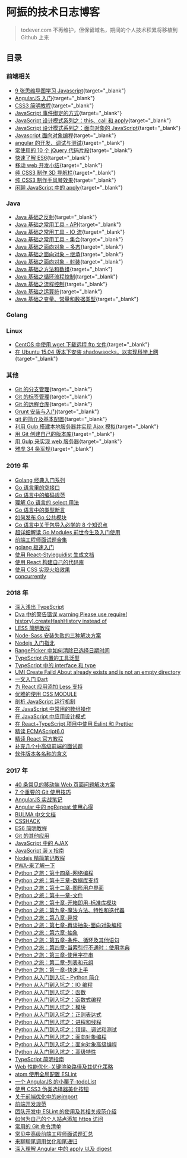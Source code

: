 # 阿振的技术日志博客

> todever.com 不再维护，但保留域名，期间的个人技术积累将移植到 Github 上来

## 目录

### 前端相关

- [9 张思维导图学习 Javascript](https://github.com/kaindy7633/blog/issues/39){target="\_blank"}
- [AngularJS 入门](https://github.com/kaindy7633/blog/issues/38){target="\_blank"}
- [CSS3 简明教程](https://github.com/kaindy7633/blog/issues/37){target="\_blank"}
- [JavaScript 事件绑定的方式](https://github.com/kaindy7633/blog/issues/31){target="\_blank"}
- [JavaScript 设计模式系列之：this、call 和 apply](https://github.com/kaindy7633/blog/issues/30){target="\_blank"}
- [JavaScript 设计模式系列之：面向对象的 JavaScript](https://github.com/kaindy7633/blog/issues/29){target="\_blank"}
- [Javascript 面向对象编程](https://github.com/kaindy7633/blog/issues/28){target="\_blank"}
- [angular 的开发、调试与测试](https://github.com/kaindy7633/blog/issues/27){target="\_blank"}
- [常使用的 10 个 jQuery 代码片段](https://github.com/kaindy7633/blog/issues/23){target="\_blank"}
- [快速了解 ES6](https://github.com/kaindy7633/blog/issues/22){target="\_blank"}
- [移动 web 开发小结](https://github.com/kaindy7633/blog/issues/19){target="\_blank"}
- [纯 CSS3 制作 3D 导航栏](https://github.com/kaindy7633/blog/issues/18){target="\_blank"}
- [纯 CSS3 制作手风琴效果](https://github.com/kaindy7633/blog/issues/17){target="\_blank"}
- [闲聊 JavaScript 中的 apply](https://github.com/kaindy7633/blog/issues/16){target="\_blank"}

### Java

- [Java 基础之反射](https://github.com/kaindy7633/blog/issues/14){target="\_blank"}
- [Java 基础之常用工具 - API](https://github.com/kaindy7633/blog/issues/13){target="\_blank"}
- [Java 基础之常用工具 - IO 流](https://github.com/kaindy7633/blog/issues/12){target="\_blank"}
- [Java 基础之常用工具 - 集合](https://github.com/kaindy7633/blog/issues/11){target="\_blank"}
- [Java 基础之面向对象 – 多态](https://github.com/kaindy7633/blog/issues/10){target="\_blank"}
- [Java 基础之面向对象 – 继承](https://github.com/kaindy7633/blog/issues/9){target="\_blank"}
- [Java 基础之面向对象 - 封装](https://github.com/kaindy7633/blog/issues/8){target="\_blank"}
- [Java 基础之方法和数组](https://github.com/kaindy7633/blog/issues/7){target="\_blank"}
- [Java 基础之循环流程控制](https://github.com/kaindy7633/blog/issues/6){target="\_blank"}
- [Java 基础之流程控制](https://github.com/kaindy7633/blog/issues/5){target="\_blank"}
- [Java 基础之运算符](https://github.com/kaindy7633/blog/issues/4){target="\_blank"}
- [Java 基础之变量、常量和数据类型](https://github.com/kaindy7633/blog/issues/3){target="\_blank"}

### Golang

### Linux

- [CentOS 中使用 wget 下载远程 ftp 文件](https://github.com/kaindy7633/blog/issues/36){target="\_blank"}
- [在 Ubuntu 15.04 版本下安装 shadowsocks，以实现科学上网](https://github.com/kaindy7633/blog/issues/24){target="\_blank"}

### 其他

- [Git 的分支管理](https://github.com/kaindy7633/blog/issues/35){target="\_blank"}
- [Git 的标签管理](https://github.com/kaindy7633/blog/issues/34){target="\_blank"}
- [Git 的远程仓库](https://github.com/kaindy7633/blog/issues/33){target="\_blank"}
- [Grunt 安装与入门](https://github.com/kaindy7633/blog/issues/32){target="\_blank"}
- [git 的简介及基本配置](https://github.com/kaindy7633/blog/issues/26){target="\_blank"}
- [利用 Gulp 搭建本地服务器并实现 Ajax 模拟](https://github.com/kaindy7633/blog/issues/25){target="\_blank"}
- [用 Git 创建自己的版本库](https://github.com/kaindy7633/blog/issues/21){target="\_blank"}
- [用 Gulp 来实现 web 服务器](https://github.com/kaindy7633/blog/issues/20){target="\_blank"}
- [雅虎 34 条军规](https://github.com/kaindy7633/blog/issues/15){target="\_blank"}

### 2019 年

- [Golang 经典入门系列](https://github.com/kaindy7633/blog/blob/master/2019/Golang%E7%BB%8F%E5%85%B8%E5%85%A5%E9%97%A8%E7%B3%BB%E5%88%97/Go%E7%BB%8F%E5%85%B8%E5%85%A5%E9%97%A81%EF%BC%9A%E7%9B%AE%E5%BD%95.md)
- [Go 语言里的空接口](https://github.com/kaindy7633/blog/blob/master/2019/Go%E8%AF%AD%E8%A8%80%E9%87%8C%E7%9A%84%E7%A9%BA%E6%8E%A5%E5%8F%A3.md)
- [Go 语言中的编码规范](https://github.com/kaindy7633/blog/blob/master/2019/Go%E8%AF%AD%E8%A8%80%E4%B8%AD%E7%9A%84%E7%BC%96%E7%A0%81%E8%A7%84%E8%8C%83.md)
- [理解 Go 语言的 select 用法](https://github.com/kaindy7633/blog/blob/master/2019/%E7%90%86%E8%A7%A3Go%E8%AF%AD%E8%A8%80%E7%9A%84select%E7%94%A8%E6%B3%95.md)
- [Go 语言中的类型断言](https://github.com/kaindy7633/blog/blob/master/2019/Go%E8%AF%AD%E8%A8%80%E4%B8%AD%E7%9A%84%E7%B1%BB%E5%9E%8B%E6%96%AD%E8%A8%80.md)
- [如何发布 Go 公共模块](https://github.com/kaindy7633/blog/blob/master/2019/%E5%A6%82%E4%BD%95%E5%8F%91%E5%B8%83Go%E5%85%AC%E5%85%B1%E6%A8%A1%E5%9D%97.md)
- [Go 语言中关于包导入必学的 8 个知识点](https://github.com/kaindy7633/blog/blob/master/2019/Go%E8%AF%AD%E8%A8%80%E4%B8%AD%E5%85%B3%E4%BA%8E%E5%8C%85%E5%AF%BC%E5%85%A5%E5%BF%85%E5%AD%A6%E7%9A%848%E4%B8%AA%E7%9F%A5%E8%AF%86%E7%82%B9.md)
- [超详细解读 Go Modules 前世今生及入门使用](https://github.com/kaindy7633/blog/blob/master/2019/%E8%B6%85%E8%AF%A6%E7%BB%86%E8%A7%A3%E8%AF%BB%20Go%20Modules%20%E5%89%8D%E4%B8%96%E4%BB%8A%E7%94%9F%E5%8F%8A%E5%85%A5%E9%97%A8%E4%BD%BF%E7%94%A8.md)
- [前端工程师面试题合集](https://github.com/kaindy7633/blog/blob/master/2019/%E5%89%8D%E7%AB%AF%E5%B7%A5%E7%A8%8B%E5%B8%88%E9%9D%A2%E8%AF%95%E9%A2%98%E5%90%88%E9%9B%86.md)
- [golang 极速入门](https://github.com/kaindy7633/blog/blob/master/2019/golang%E6%9E%81%E9%80%9F%E5%85%A5%E9%97%A8.md)
- [使用 React-Styleguidist 生成文档](https://github.com/kaindy7633/blog/blob/master/2019/%E4%BD%BF%E7%94%A8React-Styleguidist%E7%94%9F%E6%88%90%E6%96%87%E6%A1%A3.md)
- [使用 React 构建自己的代码库](https://github.com/kaindy7633/blog/blob/master/2019/%E4%BD%BF%E7%94%A8React%E6%9E%84%E5%BB%BA%E8%87%AA%E5%B7%B1%E7%9A%84%E4%BB%A3%E7%A0%81%E5%BA%93.md)
- [使用 CSS 实现火焰效果](https://github.com/kaindy7633/blog/blob/master/2019/%E4%BD%BF%E7%94%A8css%E5%AE%9E%E7%8E%B0%E7%81%AB%E7%84%B0%E6%95%88%E6%9E%9C.md)
- [concurrently](https://github.com/kaindy7633/blog/blob/master/2019/concurrently.md)

### 2018 年

- [深入浅出 TypeScript](https://github.com/kaindy7633/blog/blob/master/2018/%E6%B7%B1%E5%85%A5%E6%B5%85%E5%87%BATypeScript.md)
- [Dva 中的警告错误 warning Please use require( history).createHashHistory instead of](<https://github.com/kaindy7633/blog/blob/master/2018/Dva%E4%B8%AD%E7%9A%84%E8%AD%A6%E5%91%8A%E9%94%99%E8%AF%AF%20warning%20Please%20use%20require(%20history).createHashHistory%20instead%20of.md>)
- [LESS 简明教程](https://github.com/kaindy7633/blog/blob/master/2018/LESS%E7%AE%80%E6%98%8E%E6%95%99%E7%A8%8B.md)
- [Node-Sass 安装失败的三种解决方案](https://github.com/kaindy7633/blog/blob/master/2018/Node-Sass%E5%AE%89%E8%A3%85%E5%A4%B1%E8%B4%A5%E7%9A%84%E4%B8%89%E7%A7%8D%E8%A7%A3%E5%86%B3%E6%96%B9%E6%A1%88.md)
- [Nodejs 入门指北](https://github.com/kaindy7633/blog/blob/master/2018/Nodejs%E5%85%A5%E9%97%A8%E6%8C%87%E5%8C%97.md)
- [RangePicker 中如何清除已选择日期时间](https://github.com/kaindy7633/blog/blob/master/2018/RangePicker%E4%B8%AD%E5%A6%82%E4%BD%95%E6%B8%85%E9%99%A4%E5%B7%B2%E9%80%89%E6%8B%A9%E6%97%A5%E6%9C%9F%E6%97%B6%E9%97%B4.md)
- [TypeScript 内置的工具泛型](https://github.com/kaindy7633/blog/blob/master/2018/TypeScript%20%E5%86%85%E7%BD%AE%E7%9A%84%E5%B7%A5%E5%85%B7%E6%B3%9B%E5%9E%8B.md)
- [TypeScript 中的 interface 和 type](https://github.com/kaindy7633/blog/blob/master/2018/TypeScript%E4%B8%AD%E7%9A%84interface%E5%92%8Ctype.md)
- [UMI Create Faild About already exists and is not an empty directory](https://github.com/kaindy7633/blog/blob/master/2018/UMI%20Create%20Faild%20About%20already%20exists%20and%20is%20not%20an%20empty%20directory.md)
- [一文入门 Dart](https://github.com/kaindy7633/blog/blob/master/2018/%E4%B8%80%E6%96%87%E5%85%A5%E9%97%A8Dart.md)
- [为 React 应用添加 Less 支持](https://github.com/kaindy7633/blog/blob/master/2018/%E4%B8%BAReact%E5%BA%94%E7%94%A8%E6%B7%BB%E5%8A%A0Less%E6%94%AF%E6%8C%81.md)
- [优雅的使用 CSS MODULE](https://github.com/kaindy7633/blog/blob/master/2018/%E4%BC%98%E9%9B%85%E7%9A%84%E4%BD%BF%E7%94%A8CSS%20MODULE.md)
- [剖析 JavaScript 运行机制](https://github.com/kaindy7633/blog/blob/master/2018/%E5%89%96%E6%9E%90JavaScript%E8%BF%90%E8%A1%8C%E6%9C%BA%E5%88%B6.md)
- [在 JavaScript 中常用的数组操作](https://github.com/kaindy7633/blog/blob/master/2018/%E5%9C%A8JavaScript%E4%B8%AD%E5%B8%B8%E7%94%A8%E7%9A%84%E6%95%B0%E7%BB%84%E6%93%8D%E4%BD%9C.md)
- [在 JavaScript 中应用设计模式](https://github.com/kaindy7633/blog/blob/master/2018/%E5%9C%A8JavaScript%E4%B8%AD%E5%BA%94%E7%94%A8%E8%AE%BE%E8%AE%A1%E6%A8%A1%E5%BC%8F.md)
- [在 React+TypeScript 项目中使用 Eslint 和 Prettier](https://github.com/kaindy7633/blog/blob/master/2018/%E5%9C%A8React%2BTypeScript%E9%A1%B9%E7%9B%AE%E4%B8%AD%E4%BD%BF%E7%94%A8Eslint%E5%92%8CPrettier.md)
- [精读 ECMAScript6.0](https://github.com/kaindy7633/blog/blob/master/2018/%E7%B2%BE%E8%AF%BBECMAScript6.0.md)
- [精读 React 官方教程](https://github.com/kaindy7633/blog/blob/master/2018/%E7%B2%BE%E8%AF%BBReact%E5%AE%98%E6%96%B9%E6%95%99%E7%A8%8B.md)
- [补充几个中高级前端的面试题](https://github.com/kaindy7633/blog/blob/master/2018/%E8%A1%A5%E5%85%85%E5%87%A0%E4%B8%AA%E4%B8%AD%E9%AB%98%E7%BA%A7%E5%89%8D%E7%AB%AF%E7%9A%84%E9%9D%A2%E8%AF%95%E9%A2%98.md)
- [软件版本各名称的含义](https://github.com/kaindy7633/blog/blob/master/2018/%E8%BD%AF%E4%BB%B6%E7%89%88%E6%9C%AC%E5%90%84%E5%90%8D%E7%A7%B0%E7%9A%84%E5%90%AB%E4%B9%89.md)

### 2017 年

- [40 条常见的移动端 Web 页面问题解决方案](https://github.com/kaindy7633/blog/blob/master/2017/40%E6%9D%A1%E5%B8%B8%E8%A7%81%E7%9A%84%E7%A7%BB%E5%8A%A8%E7%AB%AFWeb%E9%A1%B5%E9%9D%A2%E9%97%AE%E9%A2%98%E8%A7%A3%E5%86%B3%E6%96%B9%E6%A1%88.md)
- [7 个重要的 Git 使用技巧](https://github.com/kaindy7633/blog/blob/master/2017/7%E4%B8%AA%E9%87%8D%E8%A6%81%E7%9A%84Git%E4%BD%BF%E7%94%A8%E6%8A%80%E5%B7%A7.md)
- [AngularJS 实战笔记](https://github.com/kaindy7633/blog/blob/master/2017/AngularJS%E5%AE%9E%E6%88%98%E7%AC%94%E8%AE%B0.md)
- [Angular 中的 ngRepeat 使用心得](https://github.com/kaindy7633/blog/blob/master/2017/Angular%E4%B8%AD%E7%9A%84ngRepeat%E4%BD%BF%E7%94%A8%E5%BF%83%E5%BE%97.md)
- [BULMA 中文文档](https://github.com/kaindy7633/blog/blob/master/2017/BULMA%E4%B8%AD%E6%96%87%E6%96%87%E6%A1%A3.md)
- [CSSHACK](https://github.com/kaindy7633/blog/blob/master/2017/CSSHACK.md)
- [ES6 简明教程](https://github.com/kaindy7633/blog/blob/master/2017/ES6%E7%AE%80%E6%98%8E%E6%95%99%E7%A8%8B.md)
- [Git 的其他应用](https://github.com/kaindy7633/blog/blob/master/2017/Git%E7%9A%84%E5%85%B6%E4%BB%96%E5%BA%94%E7%94%A8.md)
- [JavaScript 中的 AJAX](https://github.com/kaindy7633/blog/blob/master/2017/JavaScript%E4%B8%AD%E7%9A%84AJAX.md)
- [JavaScript 装 x 指南](https://github.com/kaindy7633/blog/blob/master/2017/JavaScript%E8%A3%85x%E6%8C%87%E5%8D%97.md)
- [Nodejs 精简笔记教程](https://github.com/kaindy7633/blog/blob/master/2017/Nodejs%E7%B2%BE%E7%AE%80%E7%AC%94%E8%AE%B0%E6%95%99%E7%A8%8B.md)
- [PWA-来了解一下](https://github.com/kaindy7633/blog/blob/master/2017/PWA-%E6%9D%A5%E4%BA%86%E8%A7%A3%E4%B8%80%E4%B8%8B.md)
- [Python 之旅：第十四章-网络编程](https://github.com/kaindy7633/blog/blob/master/2017/Python%E4%B9%8B%E6%97%85%EF%BC%9A%E7%AC%AC%E5%8D%81%E5%9B%9B%E7%AB%A0-%E7%BD%91%E7%BB%9C%E7%BC%96%E7%A8%8B.md)
- [Python 之旅：第十三章-数据库支持](https://github.com/kaindy7633/blog/blob/master/2017/Python%E4%B9%8B%E6%97%85%EF%BC%9A%E7%AC%AC%E5%8D%81%E4%B8%89%E7%AB%A0-%E6%95%B0%E6%8D%AE%E5%BA%93%E6%94%AF%E6%8C%81.md)
- [Python 之旅：第十二章-图形用户界面](https://github.com/kaindy7633/blog/blob/master/2017/Python%E4%B9%8B%E6%97%85%EF%BC%9A%E7%AC%AC%E5%8D%81%E4%BA%8C%E7%AB%A0-%E5%9B%BE%E5%BD%A2%E7%94%A8%E6%88%B7%E7%95%8C%E9%9D%A2.md)
- [Python 之旅：第十一章-文件](https://github.com/kaindy7633/blog/blob/master/2017/Python%E4%B9%8B%E6%97%85%EF%BC%9A%E7%AC%AC%E5%8D%81%E4%B8%80%E7%AB%A0-%E6%96%87%E4%BB%B6.md)
- [Python 之旅：第十章-开箱即用-标准库模块](https://github.com/kaindy7633/blog/blob/master/2017/Python%E4%B9%8B%E6%97%85%EF%BC%9A%E7%AC%AC%E5%8D%81%E7%AB%A0-%E5%BC%80%E7%AE%B1%E5%8D%B3%E7%94%A8-%E6%A0%87%E5%87%86%E5%BA%93%E6%A8%A1%E5%9D%97.md)
- [Python 之旅：第九章-魔法方法、特性和迭代器](https://github.com/kaindy7633/blog/blob/master/2017/Python%E4%B9%8B%E6%97%85%EF%BC%9A%E7%AC%AC%E4%B9%9D%E7%AB%A0-%E9%AD%94%E6%B3%95%E6%96%B9%E6%B3%95%E3%80%81%E7%89%B9%E6%80%A7%E5%92%8C%E8%BF%AD%E4%BB%A3%E5%99%A8.md)
- [Python 之旅：第八章-异常](https://github.com/kaindy7633/blog/blob/master/2017/Python%E4%B9%8B%E6%97%85%EF%BC%9A%E7%AC%AC%E5%85%AB%E7%AB%A0-%E5%BC%82%E5%B8%B8.md)
- [Python 之旅：第七章-再谈抽象-面向对象编程](https://github.com/kaindy7633/blog/blob/master/2017/Python%E4%B9%8B%E6%97%85%EF%BC%9A%E7%AC%AC%E4%B8%83%E7%AB%A0-%E5%86%8D%E8%B0%88%E6%8A%BD%E8%B1%A1-%E9%9D%A2%E5%90%91%E5%AF%B9%E8%B1%A1%E7%BC%96%E7%A8%8B.md)
- [Python 之旅：第六章-抽象](https://github.com/kaindy7633/blog/blob/master/2017/Python%E4%B9%8B%E6%97%85%EF%BC%9A%E7%AC%AC%E5%85%AD%E7%AB%A0-%E6%8A%BD%E8%B1%A1.md)
- [Python 之旅：第五章-条件、循环及其他语句](https://github.com/kaindy7633/blog/blob/master/2017/Python%E4%B9%8B%E6%97%85%EF%BC%9A%E7%AC%AC%E4%BA%94%E7%AB%A0-%E6%9D%A1%E4%BB%B6%E3%80%81%E5%BE%AA%E7%8E%AF%E5%8F%8A%E5%85%B6%E4%BB%96%E8%AF%AD%E5%8F%A5.md)
- [Python 之旅：第四章-当索引行不通时：使用字典](https://github.com/kaindy7633/blog/blob/master/2017/Python%E4%B9%8B%E6%97%85%EF%BC%9A%E7%AC%AC%E5%9B%9B%E7%AB%A0-%E5%BD%93%E7%B4%A2%E5%BC%95%E8%A1%8C%E4%B8%8D%E9%80%9A%E6%97%B6%EF%BC%9A%E4%BD%BF%E7%94%A8%E5%AD%97%E5%85%B8.md)
- [Python 之旅：第三章-使用字符串](https://github.com/kaindy7633/blog/blob/master/2017/Python%E4%B9%8B%E6%97%85%EF%BC%9A%E7%AC%AC%E4%B8%89%E7%AB%A0-%E4%BD%BF%E7%94%A8%E5%AD%97%E7%AC%A6%E4%B8%B2.md)
- [Python 之旅：第二章-列表和元组](https://github.com/kaindy7633/blog/blob/master/2017/Python%E4%B9%8B%E6%97%85%EF%BC%9A%E7%AC%AC%E4%BA%8C%E7%AB%A0-%E5%88%97%E8%A1%A8%E5%92%8C%E5%85%83%E7%BB%84.md)
- [Python 之旅：第一章-快速上手](https://github.com/kaindy7633/blog/blob/master/2017/Python%E4%B9%8B%E6%97%85%EF%BC%9A%E7%AC%AC%E4%B8%80%E7%AB%A0-%E5%BF%AB%E9%80%9F%E4%B8%8A%E6%89%8B.md)
- [Python 从入门到入坑 - Python 简介](https://github.com/kaindy7633/blog/blob/master/2017/Python%E4%BB%8E%E5%85%A5%E9%97%A8%E5%88%B0%E5%85%A5%E5%9D%91%20-%20Python%E7%AE%80%E4%BB%8B.md)
- [Python 从入门到入坑之：IO 编程](https://github.com/kaindy7633/blog/blob/master/2017/Python%E4%BB%8E%E5%85%A5%E9%97%A8%E5%88%B0%E5%85%A5%E5%9D%91%E4%B9%8B%EF%BC%9AIO%E7%BC%96%E7%A8%8B.md)
- [Python 从入门到入坑之：函数](https://github.com/kaindy7633/blog/blob/master/2017/Python%E4%BB%8E%E5%85%A5%E9%97%A8%E5%88%B0%E5%85%A5%E5%9D%91%E4%B9%8B%EF%BC%9A%E5%87%BD%E6%95%B0.md)
- [Python 从入门到入坑之：函数式编程](https://github.com/kaindy7633/blog/blob/master/2017/Python%E4%BB%8E%E5%85%A5%E9%97%A8%E5%88%B0%E5%85%A5%E5%9D%91%E4%B9%8B%EF%BC%9A%E5%87%BD%E6%95%B0%E5%BC%8F%E7%BC%96%E7%A8%8B.md)
- [Python 从入门到入坑之：模块](https://github.com/kaindy7633/blog/blob/master/2017/Python%E4%BB%8E%E5%85%A5%E9%97%A8%E5%88%B0%E5%85%A5%E5%9D%91%E4%B9%8B%EF%BC%9A%E6%A8%A1%E5%9D%97.md)
- [Python 从入门到入坑之：正则表达式](https://github.com/kaindy7633/blog/blob/master/2017/Python%E4%BB%8E%E5%85%A5%E9%97%A8%E5%88%B0%E5%85%A5%E5%9D%91%E4%B9%8B%EF%BC%9A%E6%AD%A3%E5%88%99%E8%A1%A8%E8%BE%BE%E5%BC%8F.md)
- [Python 从入门到入坑之：进程和线程](https://github.com/kaindy7633/blog/blob/master/2017/Python%E4%BB%8E%E5%85%A5%E9%97%A8%E5%88%B0%E5%85%A5%E5%9D%91%E4%B9%8B%EF%BC%9A%E8%BF%9B%E7%A8%8B%E5%92%8C%E7%BA%BF%E7%A8%8B.md)
- [Python 从入门到入坑之：错误、调试和测试](https://github.com/kaindy7633/blog/blob/master/2017/Python%E4%BB%8E%E5%85%A5%E9%97%A8%E5%88%B0%E5%85%A5%E5%9D%91%E4%B9%8B%EF%BC%9A%E9%94%99%E8%AF%AF%E3%80%81%E8%B0%83%E8%AF%95%E5%92%8C%E6%B5%8B%E8%AF%95.md)
- [Python 从入门到入坑之：面向对象编程](https://github.com/kaindy7633/blog/blob/master/2017/Python%E4%BB%8E%E5%85%A5%E9%97%A8%E5%88%B0%E5%85%A5%E5%9D%91%E4%B9%8B%EF%BC%9A%E9%9D%A2%E5%90%91%E5%AF%B9%E8%B1%A1%E7%BC%96%E7%A8%8B.md)
- [Python 从入门到入坑之：面向对象高级编程](https://github.com/kaindy7633/blog/blob/master/2017/Python%E4%BB%8E%E5%85%A5%E9%97%A8%E5%88%B0%E5%85%A5%E5%9D%91%E4%B9%8B%EF%BC%9A%E9%9D%A2%E5%90%91%E5%AF%B9%E8%B1%A1%E9%AB%98%E7%BA%A7%E7%BC%96%E7%A8%8B.md)
- [Python 从入门到入坑之：高级特性](https://github.com/kaindy7633/blog/blob/master/2017/Python%E4%BB%8E%E5%85%A5%E9%97%A8%E5%88%B0%E5%85%A5%E5%9D%91%E4%B9%8B%EF%BC%9A%E9%AB%98%E7%BA%A7%E7%89%B9%E6%80%A7.md)
- [TypeScript 简明指南](https://github.com/kaindy7633/blog/blob/master/2017/TypeScript%E7%AE%80%E6%98%8E%E6%8C%87%E5%8D%97.md)
- [Web 性能优化-关键渲染路径及其优化策略](https://github.com/kaindy7633/blog/blob/master/2017/Web%E6%80%A7%E8%83%BD%E4%BC%98%E5%8C%96-%E5%85%B3%E9%94%AE%E6%B8%B2%E6%9F%93%E8%B7%AF%E5%BE%84%E5%8F%8A%E5%85%B6%E4%BC%98%E5%8C%96%E7%AD%96%E7%95%A5.md)
- [atom 使用全局配置 ESLint](https://github.com/kaindy7633/blog/blob/master/2017/atom%E4%BD%BF%E7%94%A8%E5%85%A8%E5%B1%80%E9%85%8D%E7%BD%AEESLint.md)
- [一个 AngularJS 的小栗子-todoList](https://github.com/kaindy7633/blog/blob/master/2017/%E4%B8%80%E4%B8%AAAngularJS%E7%9A%84%E5%B0%8F%E6%A0%97%E5%AD%90-todoList.md)
- [使用 CSS3 伪类选择器美化按钮](https://github.com/kaindy7633/blog/blob/master/2017/%E4%BD%BF%E7%94%A8CSS3%E4%BC%AA%E7%B1%BB%E9%80%89%E6%8B%A9%E5%99%A8%E7%BE%8E%E5%8C%96%E6%8C%89%E9%92%AE.md)
- [关于前端优化中的@import](https://github.com/kaindy7633/blog/blob/master/2017/%E5%85%B3%E4%BA%8E%E5%89%8D%E7%AB%AF%E4%BC%98%E5%8C%96%E4%B8%AD%E7%9A%84%40import.md)
- [前端开发规范](https://github.com/kaindy7633/blog/blob/master/2017/%E5%89%8D%E7%AB%AF%E5%BC%80%E5%8F%91%E8%A7%84%E8%8C%83.md)
- [团队开发中 ESLint 的使用及其相关规范介绍](https://github.com/kaindy7633/blog/blob/master/2017/%E5%9B%A2%E9%98%9F%E5%BC%80%E5%8F%91%E4%B8%ADESLint%E7%9A%84%E4%BD%BF%E7%94%A8%E5%8F%8A%E5%85%B6%E7%9B%B8%E5%85%B3%E8%A7%84%E8%8C%83%E4%BB%8B%E7%BB%8D.md)
- [如何为自己的个人站点添加 https 访问](https://github.com/kaindy7633/blog/blob/master/2017/%E5%A6%82%E4%BD%95%E4%B8%BA%E8%87%AA%E5%B7%B1%E7%9A%84%E4%B8%AA%E4%BA%BA%E7%AB%99%E7%82%B9%E6%B7%BB%E5%8A%A0https%E8%AE%BF%E9%97%AE.md)
- [常用的 Git 命令清单](https://github.com/kaindy7633/blog/blob/master/2017/%E5%B8%B8%E7%94%A8%E7%9A%84Git%E5%91%BD%E4%BB%A4%E6%B8%85%E5%8D%95.md)
- [常见中高级前端工程师面试题汇总](https://github.com/kaindy7633/blog/blob/master/2017/%E5%B8%B8%E8%A7%81%E4%B8%AD%E9%AB%98%E7%BA%A7%E5%89%8D%E7%AB%AF%E5%B7%A5%E7%A8%8B%E5%B8%88%E9%9D%A2%E8%AF%95%E9%A2%98%E6%B1%87%E6%80%BB.md)
- [来聊聊尾调用优化和尾递归](https://github.com/kaindy7633/blog/blob/master/2017/%E6%9D%A5%E8%81%8A%E8%81%8A%E5%B0%BE%E8%B0%83%E7%94%A8%E4%BC%98%E5%8C%96%E5%92%8C%E5%B0%BE%E9%80%92%E5%BD%92.md)
- [深入理解 Angular 中的 apply 以及 digest](https://github.com/kaindy7633/blog/blob/master/2017/%E6%B7%B1%E5%85%A5%E7%90%86%E8%A7%A3Angular%E4%B8%AD%E7%9A%84apply%E4%BB%A5%E5%8F%8Adigest.md)
